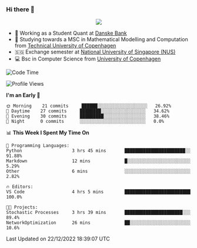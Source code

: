 ### Hi there 👋

<p align="center">
  <img src="https://media4.giphy.com/media/3ohzdKy5Z8TChSDuiA/giphy.gif?cid=ecf05e47r69cojk56gup9q8mep9liy48s94dn2uxsfh6fv39&rid=giphy.gif&ct=g" />
</p>

* 🏦 Working as a Student Quant at [Danske Bank](https://danskebank.dk)
* 🧮 Studying towards a MSC in Mathematical Modelling and Computation from [Technical University of Copenhagen](https://www.dtu.dk)
* 🇸🇬 Exchange semester at [National University of Singapore (NUS)](https://www.nus.edu.sg)
* 💻 Bsc in Computer Science from [University of Copenhagen](https://www.ku.dk/english/)


<!--START_SECTION:waka-->
![Code Time](http://img.shields.io/badge/Code%20Time-54%20hrs%2047%20mins-blue)

![Profile Views](http://img.shields.io/badge/Profile%20Views-0-blue)

**I'm an Early 🐤** 

```text
🌞 Morning    21 commits     ██████░░░░░░░░░░░░░░░░░░░   26.92% 
🌆 Daytime    27 commits     ████████░░░░░░░░░░░░░░░░░   34.62% 
🌃 Evening    30 commits     █████████░░░░░░░░░░░░░░░░   38.46% 
🌙 Night      0 commits      ░░░░░░░░░░░░░░░░░░░░░░░░░   0.0%

```


📊 **This Week I Spent My Time On** 

```text
💬 Programming Languages: 
Python                   3 hrs 45 mins       ███████████████████████░░   91.88% 
Markdown                 12 mins             █░░░░░░░░░░░░░░░░░░░░░░░░   5.29% 
Other                    6 mins              ░░░░░░░░░░░░░░░░░░░░░░░░░   2.82%

🔥 Editors: 
VS Code                  4 hrs 5 mins        █████████████████████████   100.0%

🐱‍💻 Projects: 
Stochastic Processes     3 hrs 39 mins       ██████████████████████░░░   89.4% 
NetworkOptimization      26 mins             ██░░░░░░░░░░░░░░░░░░░░░░░   10.6%

```


 Last Updated on 22/12/2022 18:39:07 UTC
<!--END_SECTION:waka-->
